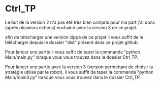 # Ctrl_TP

Le but de la version 2 n'a pas été très bien compris pour ma part j'ai donc (après plusieurs echecs) enchainé avec la version 3 de ce projet. 

afin de télécharger une version zippé de ce projet il vous suffit de le télécharger depuis le dossier "dist" présent dans ce projet github.

Pour lancer une partie il vous suffit de taper la commande "python Main/main.py" lorsque vous vous trouvez dans le dossier Ctrl_TP.

Pour lancer une partie avec la version 3 (version permettant de choisir la stratégie utilisé par le robot), il vous suffit de taper la commande "python Main/main3.py" lorsque vous vous trouvez dans le dossier Ctrl_TP.
